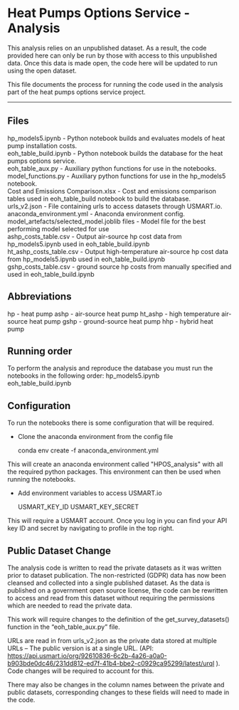 # Heat Pumps Options Service - Analysis  

This analysis relies on an unpublished dataset. As a result, the code provided here can only be run by those with access to this unpublished data. Once this data is made open, the code here will be updated to run using the open dataset.  

This file documents the process for running the code used in the analysis part of the heat pumps options service project.  


---

## Files  
hp_models5.ipynb - Python notebook builds and evaluates models of heat pump installation costs.  
eoh_table_build.ipynb - Python notebook builds the database for the heat pumps options service.  
eoh_table_aux.py - Auxiliary python functions for use in the notebooks.  
model_functions.py - Auxiliary python functions for use in the hp_models5 notebook.  
Cost and Emissions Comparison.xlsx - Cost and emissions comparison tables used in eoh_table_build notebook to build the database.  
urls_v2.json - File containing urls to access datasets through USMART.io.  
anaconda_environment.yml - Anaconda environment config.  
model_artefacts/selected_model.joblib files - Model file for the best performing model selected for use  
ashp_costs_table.csv - Output air-source hp cost data from hp_models5.ipynb used in eoh_table_build.ipynb  
ht_ashp_costs_table.csv - Output high-temperature air-source hp cost data from hp_models5.ipynb used in eoh_table_build.ipynb  
gshp_costs_table.csv - ground source hp costs from manually specified and used in eoh_table_build.ipynb  


## Abbreviations
hp - heat pump
ashp - air-source heat pump
ht_ashp - high temperature air-source heat pump
gshp - ground-source heat pump
hhp - hybrid heat pump

## Running order
To perform the analysis and reproduce the database you must run the notebooks in the following order:
hp_models5.ipynb  
eoh_table_build.ipynb  


## Configuration
To run the notebooks there is some configuration that will be required.  
- Clone the anaconda environment from the config file   

    conda env create -f anaconda_environment.yml   

This will create an anaconda environment called "HPOS_analysis" with all the required python packages. This environment can then be used when running the notebooks.  

- Add environment variables to access USMART.io  

    USMART_KEY_ID
    USMART_KEY_SECRET

This will require a USMART account. Once you log in you can find your API key ID and secret by navigating to profile in the top right.

## Public Dataset Change
The analysis code is written to read the private datasets as it was written prior to dataset publication. The non-restricted (GDPR) data has now been cleansed and collected into a single published dataset. As the data is published on a government open source license, the code can be rewritten to access and read from this dataset without requiring the permissions which are needed to read the private data. 

This work will require changes to the definition of the get_survey_datasets() function in the “eoh_table_aux.py” file. 

URLs are read in from urls_v2.json as the private data stored at multiple URLs – The public version is at a single URL. (API: https://api.usmart.io/org/92610836-6c2b-4a26-a0a0-b903bde0dc46/231dd812-ed7f-41b4-bbe2-c0929ca95299/latest/urql ). Code changes will be required to account for this. 

There may also be changes in the column names between the private and public datasets, corresponding changes to these fields will need to made in the code.
